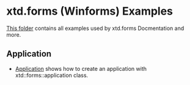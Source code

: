 # xtd.forms (Winforms) Examples

[This folder](..) contains all examples used by xtd.forms Docmentation and more.

## Application

* [Application](application/README.md) shows how to create an application with xtd::forms::application class.

